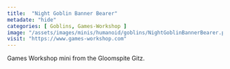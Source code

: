 ```yaml
---
title:  "Night Goblin Banner Bearer"
metadate: "hide"
categories: [ Goblins, Games-Workshop ]
image: "/assets/images/minis/humanoid/goblins/NightGoblinBannerBearer.png"
visit: "https://www.games-workshop.com"
---
```

Games Workshop mini from the Gloomspite Gitz.